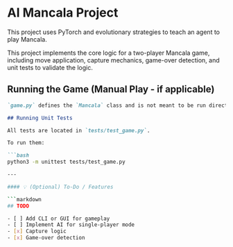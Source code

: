 # AI Mancala Project

This project uses PyTorch and evolutionary strategies to teach an agent to play Mancala.

This project implements the core logic for a two-player Mancala game, including move application, capture mechanics, game-over detection, and unit tests to validate the logic.

## Running the Game (Manual Play - if applicable)

```markdown
`game.py` defines the `Mancala` class and is not meant to be run directly.

## Running Unit Tests

All tests are located in `tests/test_game.py`.

To run them:

```bash
python3 -m unittest tests/test_game.py

---

#### 💡 (Optional) To-Do / Features

```markdown
## TODO

- [ ] Add CLI or GUI for gameplay
- [ ] Implement AI for single-player mode
- [x] Capture logic
- [x] Game-over detection